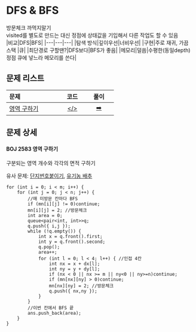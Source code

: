 # DFS & BFS
방문체크 까먹지말기  
visited를 별도로 만드는 대신 정점에 상태값을 기입해서 다른 작업도 할 수 있음  
|비교|DFS|BFS|
|---|---|---|
|탐색 방식|깊이우선|너비우선|
|구현|주로 재귀, 가끔 스택&nbsp;|큐|
|최단경로 구할땐?|DFS보다|BFS가 좋음|
|메모리|덜씀|수평한(동일depth) 정점 큐에 넣느라 메모리를 쓴다|
## 문제 리스트
|문제|&nbsp;&nbsp;코드&nbsp;&nbsp;|&nbsp;&nbsp;&nbsp;&nbsp;풀이&nbsp;&nbsp;&nbsp;&nbsp;|
|:---|:---:|:---:|
|[영역 구하기](https://www.acmicpc.net/problem/2583)&nbsp;&nbsp;&nbsp;&nbsp;&nbsp;&nbsp;&nbsp;&nbsp;&nbsp;&nbsp;&nbsp;&nbsp;|[</>](./BOJ_2583_영역%20구하기.cpp)| [➡️](#boj-2583-영역-구하기)|
## 문제 상세
#### BOJ 2583 영역 구하기
구분되는 영역 개수와 각각의 면적 구하기  

유사 문제: [단지번호붙이기](https://www.acmicpc.net/problem/2667), [유기농 배추](https://www.acmicpc.net/problem/1012)

```
for (int i = 0; i < m; i++) {
    for (int j = 0; j < n; j++) {
        //매 미방문 칸마다 BFS
        if (mn[i][j] != 0)continue;
        mn[i][j] = 2; //방문체크
        int area = 0;
        queue<pair<int, int>>q;
        q.push({ i,j });
        while (!q.empty()) {
            int x = q.front().first;
            int y = q.front().second;
            q.pop();
            area++;
            for (int l = 0; l < 4; l++) { //인접 4칸
                int nx = x + dx[l];
                int ny = y + dy[l];
                if (nx < 0 || nx >= m || ny<0 || ny>=n)continue;
                if (mn[nx][ny] > 0)continue;
                mn[nx][ny] = 2; //방문체크
                q.push({ nx,ny });
            }
        }
        //이번 칸에서 BFS 끝
        ans.push_back(area);
    }
}
```